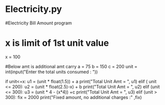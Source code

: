 # Electricity.py


#Electricity Bill Amount program
# x  is limit of 1st unit value

x = 100

#Below amt is additional amt carry
a = 75
b = 150
c = 200
unit = int(input("Enter the total units consumed : "))

if unit<=x:
	u1 = (unit * float(1.5)) + a
	print("Total Unit Amt = ", u1)
elif ( unit <= 200):
	u2 = (unit * float(2.5)-x) + b
	print("Total Unit Amt = ", u2)
elif (unit <= 300):
	u3 = (unit * 4 - (x*4)) +c
	print("Total Unit Amt = ", u3)
elif (unit > 300):
	fix = 2000
	print("Fixed amount, no additional charges :" ,fix)



